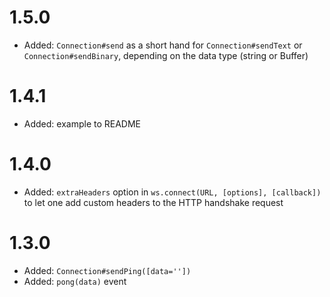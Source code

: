 # 1.5.0
* Added: `Connection#send` as a short hand for `Connection#sendText` or `Connection#sendBinary`, depending on the data type (string or Buffer)

# 1.4.1
* Added: example to README

# 1.4.0
* Added: `extraHeaders` option in `ws.connect(URL, [options], [callback])` to let one add custom headers to the HTTP handshake request

# 1.3.0

* Added: `Connection#sendPing([data=''])`
* Added: `pong(data)` event